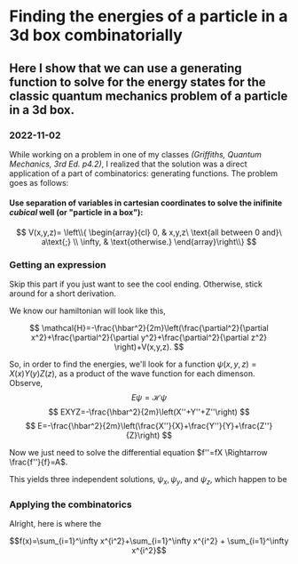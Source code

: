 # Finding the energies of a particle in a 3d box combinatorially
## Here I show that we can use a generating function to solve for the energy states for the classic quantum mechanics problem of a particle in a 3d box.
### 2022-11-02

While working on a problem in one of my classes *(Griffiths, Quantum Mechanics, 3rd Ed. p4.2)*, I realized that the solution was a direct application of a part of combinatorics: generating functions. The problem goes as follows:

#### Use separation of variables in cartesian coordinates to solve the inifinite *cubical* well (or "particle in a box"):

$$
V(x,y,z)=
\left\\{
\begin{array}{cl}
0, & x,y,z\ \text{all between 0 and}\ a\text{;} \\
\infty, & \text{otherwise.}
\end{array}\right\\}
$$

### Getting an expression

Skip this part if you just want to see the cool ending. Otherwise, stick around for a short derivation.

We know our hamiltonian will look like this,

$$
\mathcal{H}=-\frac{\hbar^2}{2m}\left(\frac{\partial^2}{\partial x^2}+\frac{\partial^2}{\partial y^2}+\frac{\partial^2}{\partial z^2} \right)+V(x,y,z).
$$

So, in order to find the energies, we'll look for a function $\psi(x,y,z)=X(x)Y(y)Z(z)$, as a product of the wave function for each dimenson. Observe,
$$
E\psi=\mathcal{H}\psi
$$
$$
EXYZ=-\frac{\hbar^2}{2m}\left(X''+Y''+Z''\right)
$$
$$
E=-\frac{\hbar^2}{2m}\left(\frac{X''}{X}+\frac{Y''}{Y}+\frac{Z''}{Z}\right)
$$

Now we just need to solve the differential equation $f''=fX \Rightarrow \frac{f''}{f}=A$.

This yields three independent solutions, $\psi_x, \psi_y,\ \text{and}\  \psi_z$, which happen to be 

### Applying the combinatorics

Alright, here is where the 

$$f(x)=\sum_{i=1}^\infty x^{i^2}+\sum_{i=1}^\infty x^{i^2} + \sum_{i=1}^\infty x^{i^2}$$
